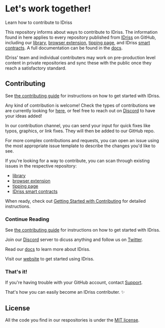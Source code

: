 # Let's work together!
Learn how to contribute to IDriss

This repository informs about ways to contribute to IDriss. The information found in here applies to every repository published from [IDriss](https://github.com/idriss-crypto) on GitHub, including our [library](https://github.com/idriss-crypto/ts-library), [browser extension](https://github.com/idriss-crypto/browser-extensions), [tipping page](https://github.com/idriss-crypto/tipping-page), and IDriss [smart contracts](https://github.com/idriss-crypto/contracts). A full documentation can be found in the [docs](https://docs.idriss.xyz/).

IDriss' team and individual contributers may work on pre-production level content in private repositories and sync these with the public once they reach a satisfactory standard.


## Contributing

See [the contributing guide](https://github.com/idriss-crypto/contribution-guide/blob/main/CONTRIBUTE.md) for instructions on how to get started with IDriss. 

Any kind of contribution is welcome! Check the types of contributions we are currently looking for [here](), or feel free to reach out on [Discord](https://discord.gg/RJhJKamjw5) to have your ideas added!

In our contribution channel, you can send your input for quick fixes like typos, graphics, or link fixes. They will then be added to our GitHub repo.

For more complex contributions and requests, you can open an issue using the most appropriate issue template to describe the changes you'd like to see.

If you're looking for a way to contribute, you can scan through existing issues in the respective repository:
- [library](https://github.com/idriss-crypto/ts-library/issues)
- [browser extension](https://github.com/idriss-crypto/browser-extensions/issues)
- [tipping page](https://github.com/idriss-crypto/tipping-page/issues)
- [IDriss smart contracts](https://github.com/idriss-crypto/contracts/issues)

When ready, check out [Getting Started with Contributing](https://github.com/idriss-crypto/contribution-guide/blob/main/CONTRIBUTE.md) for detailed instructions.

### Continue Reading

See [the contributing guide](CONTRIBUTING.md) for instructions on how to get started with IDriss. 

Join our [Discord](https://discord.gg/RJhJKamjw5) server to dicuss anything and follow us on [Twitter](https://twitter.com/IDriss_xyz).

Read our [docs](https://docs.idriss.xyz/) to learn more about IDriss.

Visit our [website](https://www.idriss.xyz/) to get started using IDriss.

### That's it!

If you're having trouble with your GitHub account, contact [Support](https://support.github.com/contact).

That's how you can easily become an IDriss contributer. :sparkles:


## License

All the code you find in our respositories is under the [MIT license](LICENSE-CODE).
